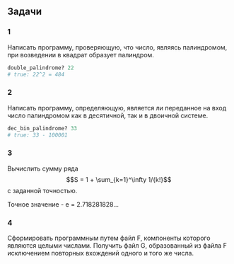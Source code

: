 ## Задачи

### 1

Написать программу, проверяющую, что число, являясь палиндромом, при
возведении в квадрат образует палиндром.

```ruby
double_palindrome? 22
# true: 22^2 = 484
```

### 2

Написать программу, определяющую, является ли переданное на вход число палиндромом как в десятичной, так и в двоичной системе.

```ruby
dec_bin_palindrome? 33
# true: 33 - 100001
```

### 3

Вычислить сумму ряда $$S = 1 + \sum_{k=1}^\infty 1/{k!}$$ с заданной точностью.

Точное значение - e = 2.718281828...

### 4

Сформировать программным путем файл F, компоненты которого являются целыми числами. Получить файл G, образованный из файла F исключением повторных вхождений одного и того же числа.
